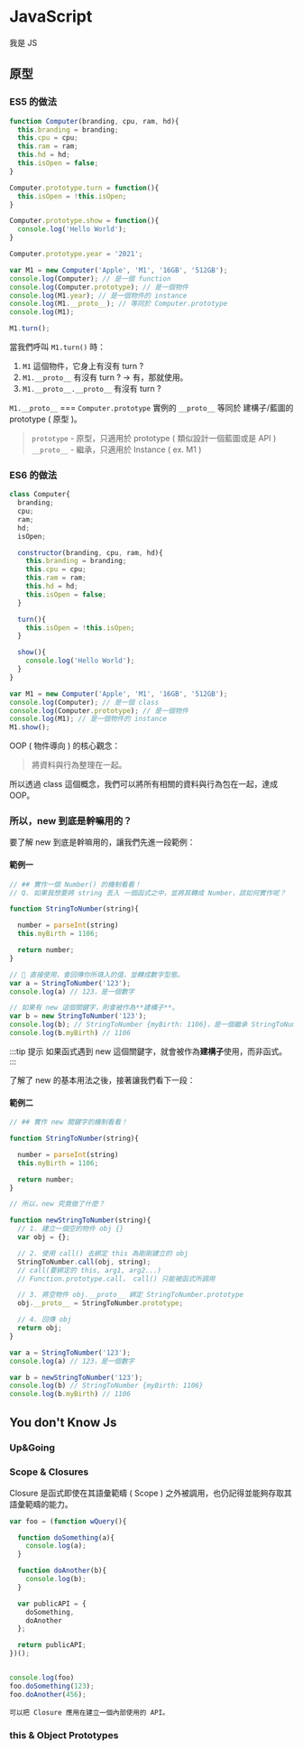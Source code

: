 # JavaScript

我是 JS


## 原型

### ES5 的做法

```JavaScript
function Computer(branding, cpu, ram, hd){
  this.branding = branding;
  this.cpu = cpu;
  this.ram = ram;
  this.hd = hd;
  this.isOpen = false;
}

Computer.prototype.turn = function(){
  this.isOpen = !this.isOpen;
}

Computer.prototype.show = function(){
  console.log('Hello World');
}

Computer.prototype.year = '2021';

var M1 = new Computer('Apple', 'M1', '16GB', '512GB');
console.log(Computer); // 是一個 function
console.log(Computer.prototype); // 是一個物件
console.log(M1.year); // 是一個物件的 instance
console.log(M1.__proto__); // 等同於 Computer.prototype
console.log(M1);

M1.turn();
```

當我們呼叫 `M1.turn()` 時：

1. `M1` 這個物件，它身上有沒有 turn ?
2. `M1.__proto__` 有沒有 turn ? -> 有，那就使用。
3. `M1.__proto__.__proto__` 有沒有 turn ?


`M1.__proto__` === `Computer.prototype`
實例的 `__proto__` 等同於 建構子/藍圖的 prototype ( 原型 )。

> `prototype` - 原型，只適用於 prototype ( 類似設計一個藍圖或是 API )
> `__proto__`  - 繼承，只適用於 Instance ( ex. M1 )

### ES6 的做法

```JavaScript
class Computer{
  branding;
  cpu;
  ram;
  hd;
  isOpen;

  constructor(branding, cpu, ram, hd){
    this.branding = branding;
    this.cpu = cpu;
    this.ram = ram;
    this.hd = hd;
    this.isOpen = false;
  }

  turn(){
    this.isOpen = !this.isOpen;
  }

  show(){
    console.log('Hello World');
  }
}

var M1 = new Computer('Apple', 'M1', '16GB', '512GB');
console.log(Computer); // 是一個 class
console.log(Computer.prototype); // 是一個物件
console.log(M1); // 是一個物件的 instance
M1.show();
```

OOP ( 物件導向 ) 的核心觀念：

> 將資料與行為整理在一起。

所以透過 class 這個概念，我們可以將所有相關的資料與行為包在一起，達成 OOP。

### 所以，new 到底是幹嘛用的？

要了解 new 到底是幹嘛用的，讓我們先進一段範例：

#### 範例一

```JavaScript
// ## 實作一個 Number() 的機制看看！
// Q. 如果我想要將 string 丟入 一個函式之中，並將其轉成 Number，該如何實作呢？

function StringToNumber(string){

  number = parseInt(string)
  this.myBirth = 1106;

  return number;
}

//  直接使用，會回傳你所填入的值，並轉成數字型態。
var a = StringToNumber('123');
console.log(a) // 123，是一個數字

// 如果有 new 這個關鍵字，則會被作為**建構子**。
var b = new StringToNumber('123');
console.log(b); // StringToNumber {myBirth: 1106}，是一個繼承 StringToNumber 特性的物件
console.log(b.myBirth) // 1106
```

:::tip 提示
如果函式遇到 new 這個關鍵字，就會被作為**建構子**使用，而非函式。
:::

了解了 new 的基本用法之後，接著讓我們看下一段：

#### 範例二

```JavaScript
// ## 實作 new 關鍵字的機制看看！

function StringToNumber(string){

  number = parseInt(string)
  this.myBirth = 1106;

  return number;
}

// 所以，new 究竟做了什麼？

function newStringToNumber(string){
  // 1. 建立一個空的物件 obj {}
  var obj = {};

  // 2. 使用 call() 去綁定 this 為剛剛建立的 obj
  StringToNumber.call(obj, string);
  // call(要綁定的 this, arg1, arg2...)
  // Function.prototype.call， call() 只能被函式所調用

  // 3. 將空物件 obj.__proto__ 綁定 StringToNumber.prototype
  obj.__proto__ = StringToNumber.prototype;

  // 4. 回傳 obj
  return obj;
}

var a = StringToNumber('123');
console.log(a) // 123，是一個數字

var b = newStringToNumber('123');
console.log(b) // StringToNumber {myBirth: 1106}
console.log(b.myBirth) // 1106
```

## You don't Know Js

### Up&Going

### Scope & Closures

Closure 是函式即使在其語彙範疇 ( Scope ) 之外被調用，也仍記得並能夠存取其語彙範疇的能力。

```javascript
var foo = (function wQuery(){

  function doSomething(a){
    console.log(a);
  }

  function doAnother(b){
    console.log(b);
  }

  var publicAPI = {
    doSomething,
    doAnother
  };

  return publicAPI;
})();


console.log(foo)
foo.doSomething(123);
foo.doAnother(456);
```

```tip 提示
可以把 Closure 應用在建立一個內部使用的 API。
```

### this & Object Prototypes
